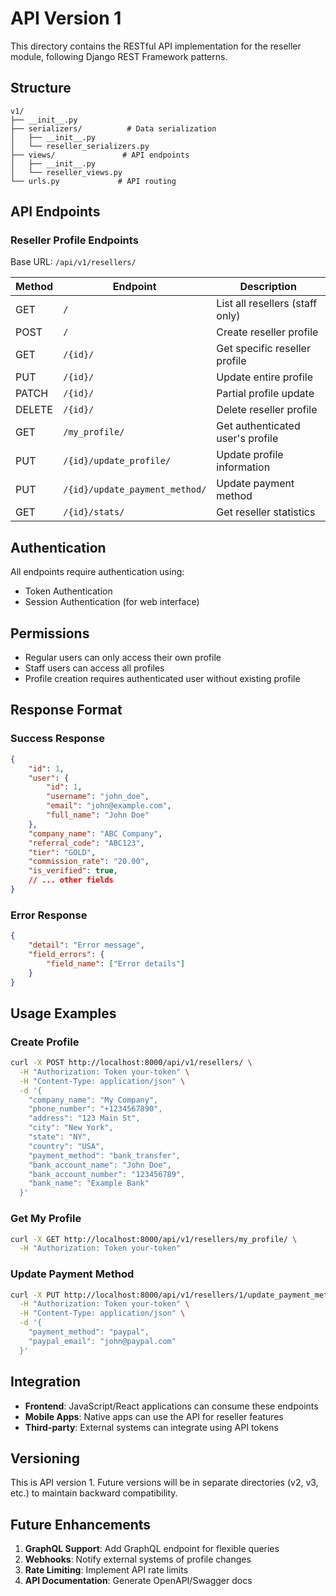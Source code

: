 # API Version 1

This directory contains the RESTful API implementation for the reseller module, following Django REST Framework patterns.

## Structure

```
v1/
├── __init__.py
├── serializers/          # Data serialization
│   ├── __init__.py
│   └── reseller_serializers.py
├── views/               # API endpoints
│   ├── __init__.py
│   └── reseller_views.py
└── urls.py             # API routing
```

## API Endpoints

### Reseller Profile Endpoints

Base URL: `/api/v1/resellers/`

| Method | Endpoint | Description |
|--------|----------|-------------|
| GET | `/` | List all resellers (staff only) |
| POST | `/` | Create reseller profile |
| GET | `/{id}/` | Get specific reseller profile |
| PUT | `/{id}/` | Update entire profile |
| PATCH | `/{id}/` | Partial profile update |
| DELETE | `/{id}/` | Delete reseller profile |
| GET | `/my_profile/` | Get authenticated user's profile |
| PUT | `/{id}/update_profile/` | Update profile information |
| PUT | `/{id}/update_payment_method/` | Update payment method |
| GET | `/{id}/stats/` | Get reseller statistics |

## Authentication

All endpoints require authentication using:
- Token Authentication
- Session Authentication (for web interface)

## Permissions

- Regular users can only access their own profile
- Staff users can access all profiles
- Profile creation requires authenticated user without existing profile

## Response Format

### Success Response
```json
{
    "id": 1,
    "user": {
        "id": 1,
        "username": "john_doe",
        "email": "john@example.com",
        "full_name": "John Doe"
    },
    "company_name": "ABC Company",
    "referral_code": "ABC123",
    "tier": "GOLD",
    "commission_rate": "20.00",
    "is_verified": true,
    // ... other fields
}
```

### Error Response
```json
{
    "detail": "Error message",
    "field_errors": {
        "field_name": ["Error details"]
    }
}
```

## Usage Examples

### Create Profile
```bash
curl -X POST http://localhost:8000/api/v1/resellers/ \
  -H "Authorization: Token your-token" \
  -H "Content-Type: application/json" \
  -d '{
    "company_name": "My Company",
    "phone_number": "+1234567890",
    "address": "123 Main St",
    "city": "New York",
    "state": "NY",
    "country": "USA",
    "payment_method": "bank_transfer",
    "bank_account_name": "John Doe",
    "bank_account_number": "123456789",
    "bank_name": "Example Bank"
  }'
```

### Get My Profile
```bash
curl -X GET http://localhost:8000/api/v1/resellers/my_profile/ \
  -H "Authorization: Token your-token"
```

### Update Payment Method
```bash
curl -X PUT http://localhost:8000/api/v1/resellers/1/update_payment_method/ \
  -H "Authorization: Token your-token" \
  -H "Content-Type: application/json" \
  -d '{
    "payment_method": "paypal",
    "paypal_email": "john@paypal.com"
  }'
```

## Integration

- **Frontend**: JavaScript/React applications can consume these endpoints
- **Mobile Apps**: Native apps can use the API for reseller features
- **Third-party**: External systems can integrate using API tokens

## Versioning

This is API version 1. Future versions will be in separate directories (v2, v3, etc.) to maintain backward compatibility.

## Future Enhancements

1. **GraphQL Support**: Add GraphQL endpoint for flexible queries
2. **Webhooks**: Notify external systems of profile changes
3. **Rate Limiting**: Implement API rate limits
4. **API Documentation**: Generate OpenAPI/Swagger docs
